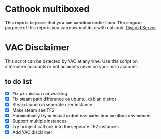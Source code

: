 # Cathook multiboxed
This repo is to prove that you can sandbox under linux. The singular purpose of this repo is you can now multibox with cathook. [Discord Server](https://discord.gg/FB6YuUvQQA)

# VAC Disclaimer
This script can be detected by VAC at any time. Use this script on alternative accounts or bot accounts never on your main account.

## to do list
- [x] Fix permission not working
- [x] Fix steam path difference on ubuntu, debian distros
- [x] Steam launch in seperate user instance
- [x] Make steam see TF2
- [x] Automatically try to install catbot nav paths into sandbox enviroment
- [x] Support multiple instances
- [x] Try to inject cathook into the seperate TF2 instances
- [x] Add VAC disclaimer

